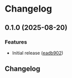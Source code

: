 # Changelog

## 0.1.0 (2025-08-20)


### Features

* Initial release ([eadb902](https://github.com/humanwhocodes/s3bucket/commit/eadb902d08a24c2e65c59ea6908ae67f02019cb7))

## Changelog
